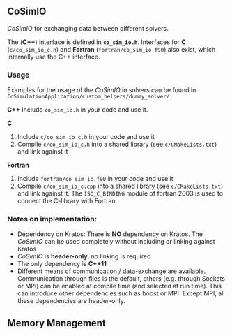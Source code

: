 ## CoSimIO

_CoSimIO_ for exchanging data between different solvers.

The (**C++**) interface is defined in **`co_sim_io.h`**.
Interfaces for **C** (`c/co_sim_io_c.h`) and **Fortran** (`fortran/co_sim_io.f90`) also exist, which internally use the C++ interface.

### Usage

Examples for the usage of the _CoSimIO_ in solvers can be found in `CoSimulationApplication/custom_helpers/dummy_solver/`

**C++**
Include `co_sim_io.h` in your code and use it.

**C**
1. Include `c/co_sim_io_c.h` in your code and use it
2. Compile `c/co_sim_io_c.h` into a shared library (see `c/CMakeLists.txt`) and link against it

**Fortran**
1. Include `fortran/co_sim_io.f90` in your code and use it
2. Compile `c/co_sim_io_c.cpp` into a shared library (see `c/CMakeLists.txt`) and link against it. The `ISO_C_BINDING` module of fortran 2003 is used to connect the C-library with Fortran

### Notes on implementation:
- Dependency on Kratos: There is **NO** dependency on Kratos. The _CoSimIO_ can be used completely without including or linking against Kratos
- _CoSimIO_ is **header-only**, no linking is required
- The only dependency is **C++11**
- Different means of communication / data-exchange are available. Communication through files is the default, others (e.g. through Sockets or MPI) can be enabled at compile time (and selected at run time). This can introduce other dependencies such as boost or MPI. Except MPI, all these dependencies are header-only.



## Memory Management